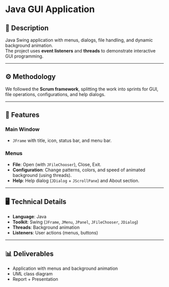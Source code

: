 # Java GUI Application

## 📌 Description  
Java Swing application with menus, dialogs, file handling, and dynamic background animation.  
The project uses **event listeners** and **threads** to demonstrate interactive GUI programming.

---

## ⚙️ Methodology  
We followed the **Scrum framework**, splitting the work into sprints for GUI, file operations, configurations, and help dialogs.

---

## 🎨 Features  

### Main Window  
- `JFrame` with title, icon, status bar, and menu bar.  

### Menus  
- **File**: Open (with `JFileChooser`), Close, Exit.  
- **Configuration**: Change patterns, colors, and speed of animated background (using threads).  
- **Help**: Help dialog (`JDialog` + `JScrollPane`) and About section.  

---

## 🖥️ Technical Details  
- **Language**: Java  
- **Toolkit**: Swing (`JFrame`, `JMenu`, `JPanel`, `JFileChooser`, `JDialog`)  
- **Threads**: Background animation  
- **Listeners**: User actions (menus, buttons)  

---

## 📊 Deliverables  
- Application with menus and background animation  
- UML class diagram  
- Report + Presentation  
